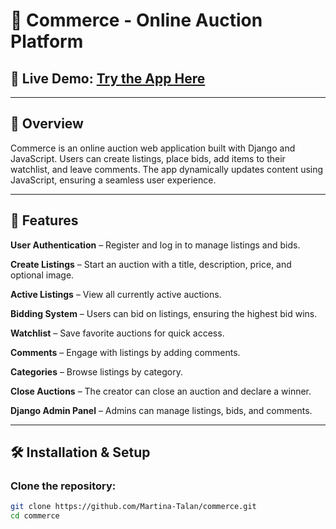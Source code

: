# 🛒 Commerce - Online Auction Platform

## 🔗 Live Demo: [Try the App Here](YOUR_DEPLOYMENT_LINK)

---

## 📜 Overview

Commerce is an online auction web application built with Django and JavaScript. Users can create listings, place bids, add items to their watchlist, and leave comments. The app dynamically updates content using JavaScript, ensuring a seamless user experience.

---

## 🚀 Features

**User Authentication** – Register and log in to manage listings and bids.

**Create Listings** – Start an auction with a title, description, price, and optional image.

**Active Listings** – View all currently active auctions.

**Bidding System** – Users can bid on listings, ensuring the highest bid wins.

**Watchlist** – Save favorite auctions for quick access.

**Comments** – Engage with listings by adding comments.

**Categories** – Browse listings by category.

**Close Auctions** – The creator can close an auction and declare a winner.

**Django Admin Panel** – Admins can manage listings, bids, and comments.

---

## 🛠️ Installation & Setup

### Clone the repository:
```sh
git clone https://github.com/Martina-Talan/commerce.git
cd commerce

